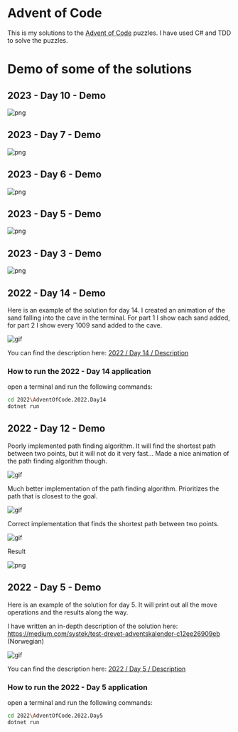 # Advent of Code

This is my solutions to the [Advent of Code](http://adventofcode.com/) puzzles. I have used C# and TDD to solve
the puzzles.

# Demo of some of the solutions

## 2023 - Day 10 - Demo

![png](./wiki/2023-day10-part-1-solution.PNG)

## 2023 - Day 7 - Demo

![png](./wiki/2023-day7-solution.PNG)

## 2023 - Day 6 - Demo

![png](./wiki/2023-day6-part-2-solution.PNG)

## 2023 - Day 5 - Demo

![png](./wiki/2023-day5-part-1-solution.PNG)

## 2023 - Day 3 - Demo

![png](./wiki/2023-day3-part-1-solution.PNG)

## 2022 - Day 14 - Demo

Here is an example of the solution for day 14. I created an animation of the sand falling into the cave in the
terminal. For part 1 I show each sand added, for part 2 I show every 1009 sand added to the cave.

![gif](./wiki/2022-day14-solution-final.gif)

You can find the description here: [2022 / Day 14 / Description](./2022/AdventOfCode.2022.Day14/Description.md)

### How to run the 2022 - Day 14 application

open a terminal and run the following commands:

```bash
cd 2022\AdventOfCode.2022.Day14
dotnet run
```

## 2022 - Day 12 - Demo

Poorly implemented path finding algorithm. It will find the shortest path between two points, but it will not do it very fast... 
Made a nice animation of the path finding algorithm though.

![gif](./wiki/2022-day12-solution-v1.gif)

Much better implementation of the path finding algorithm. Prioritizes the path that is closest to the goal.

![gif](./wiki/2022-day12-solution-v2.gif)

Correct implementation that finds the shortest path between two points.

![gif](./wiki/2022-day12-solution-v3.gif)

Result

![png](./wiki/2022-day12-solution-v1-final.PNG)

## 2022 - Day 5 - Demo

Here is an example of the solution for day 5. It will print out all the move operations and the results along
the way.

I have written an in-depth description of the solution here:
https://medium.com/systek/test-drevet-adventskalender-c12ee26909eb (Norwegian)

![gif](./wiki/2022-day5-solution.gif)

You can find the description here: [2022 / Day 5 / Description](./2022/AdventOfCode.2022.Day5/Description.md)

### How to run the 2022 - Day 5 application

open a terminal and run the following commands:

```bash
cd 2022\AdventOfCode.2022.Day5
dotnet run
```

